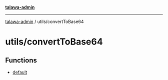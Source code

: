 [**talawa-admin**](../../README.md)

***

[talawa-admin](../../README.md) / utils/convertToBase64

# utils/convertToBase64

## Functions

- [default](functions/default.md)
